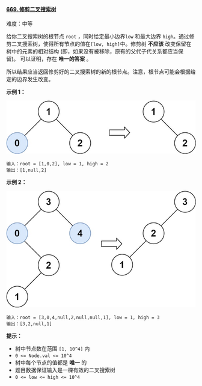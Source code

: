 ﻿#### [669\. 修剪二叉搜索树](https://leetcode.cn/problems/trim-a-binary-search-tree/)

难度：中等

给你二叉搜索树的根节点 `root` ，同时给定最小边界`low` 和最大边界 `high`。通过修剪二叉搜索树，使得所有节点的值在`[low, high]`中。修剪树 **不应该** 改变保留在树中的元素的相对结构 (即，如果没有被移除，原有的父代子代关系都应当保留)。 可以证明，存在 **唯一的答案** 。

所以结果应当返回修剪好的二叉搜索树的新的根节点。注意，根节点可能会根据给定的边界发生改变。

**示例 1：**

![](./Question0669_1.jpg)

```
输入：root = [1,0,2], low = 1, high = 2
输出：[1,null,2]

```

**示例 2：**

![](./Question0669_2.jpg)

```
输入：root = [3,0,4,null,2,null,null,1], low = 1, high = 3
输出：[3,2,null,1]

```

**提示：**

-   树中节点数在范围 `[1, 10^4]` 内
-   `0 <= Node.val <= 10^4`
-   树中每个节点的值都是 **唯一** 的
-   题目数据保证输入是一棵有效的二叉搜索树
-   `0 <= low <= high <= 10^4`
